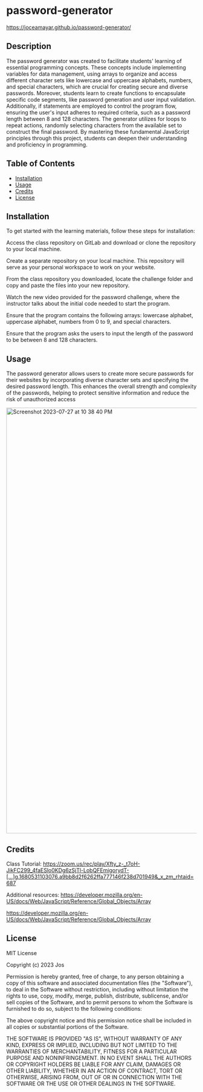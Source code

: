 # password-generator

https://joceamayar.github.io/password-generator/

## Description

The password generator was created to facilitate students' learning of essential programming concepts. These concepts include implementing variables for data management, using arrays to organize and access different character sets like lowercase and uppercase alphabets, numbers, and special characters, which are crucial for creating secure and diverse passwords. Moreover, students learn to create functions to encapsulate specific code segments, like password generation and user input validation. Additionally, if statements are employed to control the program flow, ensuring the user's input adheres to required criteria, such as a password length between 8 and 128 characters. The generator utilizes for loops to repeat actions, randomly selecting characters from the available set to construct the final password. By mastering these fundamental JavaScript principles through this project, students can deepen their understanding and proficiency in programming.

## Table of Contents 

- [Installation](#installation)
- [Usage](#usage)
- [Credits](#credits)
- [License](#license)

## Installation


To get started with the learning materials, follow these steps for installation:

Access the class repository on GitLab and download or clone the repository to your local machine.

Create a separate repository on your local machine. This repository will serve as your personal workspace to work on your website.

From the class repository you downloaded, locate the challenge folder and copy and paste the files into your new repository. 

Watch the new video provided for the password challenge, where the instructor talks about the initial code needed to start the program.

Ensure that the program contains the following arrays: lowercase alphabet, uppercase alphabet, numbers from 0 to 9, and special characters.

Ensure that the program asks the users to input the length of the password to be between 8 and 128 characters.

## Usage

The password generator allows users to create more secure passwords for their websites by incorporating diverse character sets and specifying the desired password length. This enhances the overall strength and complexity of the passwords, helping to protect sensitive information and reduce the risk of unauthorized access




<img width="1125" alt="Screenshot 2023-07-27 at 10 38 40 PM" src="https://github.com/joceamayar/password-generator/assets/136951180/36b73152-0086-4f94-8df1-2a6db51df49a">







## Credits

Class Tutorial: https://zoom.us/rec/play/Xfty_z-_t7oH-JikFC299_4faESlo0KDg6zSjTl-LobQFEmigorydT-[…]g.1680531103076.a9bb8d2f6262ffa777146f238d701949&_x_zm_rhtaid=687

Additional resources: 
https://developer.mozilla.org/en-US/docs/Web/JavaScript/Reference/Global_Objects/Array

https://developer.mozilla.org/en-US/docs/Web/JavaScript/Reference/Global_Objects/Array

## License

MIT License

Copyright (c) 2023 Jos

Permission is hereby granted, free of charge, to any person obtaining a copy
of this software and associated documentation files (the "Software"), to deal
in the Software without restriction, including without limitation the rights
to use, copy, modify, merge, publish, distribute, sublicense, and/or sell
copies of the Software, and to permit persons to whom the Software is
furnished to do so, subject to the following conditions:

The above copyright notice and this permission notice shall be included in all
copies or substantial portions of the Software.

THE SOFTWARE IS PROVIDED "AS IS", WITHOUT WARRANTY OF ANY KIND, EXPRESS OR
IMPLIED, INCLUDING BUT NOT LIMITED TO THE WARRANTIES OF MERCHANTABILITY,
FITNESS FOR A PARTICULAR PURPOSE AND NONINFRINGEMENT. IN NO EVENT SHALL THE
AUTHORS OR COPYRIGHT HOLDERS BE LIABLE FOR ANY CLAIM, DAMAGES OR OTHER
LIABILITY, WHETHER IN AN ACTION OF CONTRACT, TORT OR OTHERWISE, ARISING FROM,
OUT OF OR IN CONNECTION WITH THE SOFTWARE OR THE USE OR OTHER DEALINGS IN THE
SOFTWARE.

